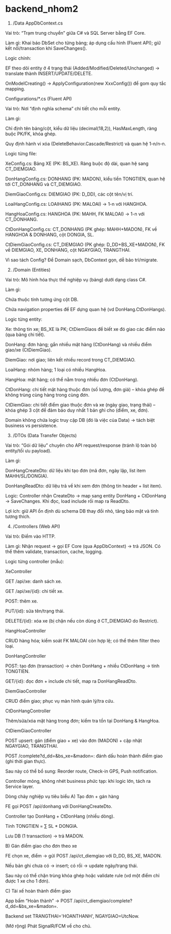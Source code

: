 # backend_nhom2

1) /Data
AppDbContext.cs

Vai trò: “Trạm trung chuyển” giữa C# và SQL Server bằng EF Core.

Làm gì: Khai báo DbSet<T> cho từng bảng; áp dụng cấu hình (Fluent API); giữ kết nối/transaction khi SaveChanges().

Logic chính:

EF theo dõi entity ở 4 trạng thái (Added/Modified/Deleted/Unchanged) → translate thành INSERT/UPDATE/DELETE.

OnModelCreating() → ApplyConfiguration(new XxxConfig()) để gom quy tắc mapping.

Configurations/*.cs (Fluent API)

Vai trò: Nơi “định nghĩa schema” chi tiết cho mỗi entity.

Làm gì:

Chỉ định tên bảng/cột, kiểu dữ liệu (decimal(18,2)), HasMaxLength, ràng buộc PK/FK, khóa ghép.

Quy định hành vi xóa (DeleteBehavior.Cascade/Restrict) và quan hệ 1-n/n-n.

Logic từng file:

XeConfig.cs: Bảng XE (PK: BS_XE). Ràng buộc độ dài, quan hệ sang CT_DIEMGIAO.

DonHangConfig.cs: DONHANG (PK: MADON), kiểu tiền TONGTIEN, quan hệ tới CT_DONHANG và CT_DIEMGIAO.

DiemGiaoConfig.cs: DIEMGIAO (PK: D_DD), các cột tên/vị trí.

LoaiHangConfig.cs: LOAIHANG (PK: MALOAI) → 1-n với HANGHOA.

HangHoaConfig.cs: HANGHOA (PK: MAHH, FK MALOAI) → 1-n với CT_DONHANG.

CtDonHangConfig.cs: CT_DONHANG (PK ghép: MAHH+MADON), FK về HANGHOA & DONHANG, cột DONGIA, SL.

CtDiemGiaoConfig.cs: CT_DIEMGIAO (PK ghép: D_DD+BS_XE+MADON), FK về DIEMGIAO, XE, DONHANG, cột NGAYGIAO, TRANGTHAI.

Vì sao tách Config? Để Domain sạch, DbContext gọn, dễ bảo trì/migrate.

2) /Domain (Entities)

Vai trò: Mô hình hóa thực thể nghiệp vụ (bảng) dưới dạng class C#.

Làm gì:

Chứa thuộc tính tương ứng cột DB.

Chứa navigation properties để EF dựng quan hệ (vd DonHang.CtDonHangs).

Logic từng entity:

Xe: thông tin xe; BS_XE là PK; CtDiemGiaos để biết xe đó giao các điểm nào (qua bảng chi tiết).

DonHang: đơn hàng; gắn nhiều mặt hàng (CtDonHang) và nhiều điểm giao/xe (CtDiemGiao).

DiemGiao: nơi giao; liên kết nhiều record trong CT_DIEMGIAO.

LoaiHang: nhóm hàng; 1 loại có nhiều HangHoa.

HangHoa: mặt hàng; có thể nằm trong nhiều đơn (CtDonHang).

CtDonHang: chi tiết mặt hàng thuộc đơn (số lượng, đơn giá) – khóa ghép để không trùng cùng hàng trong cùng đơn.

CtDiemGiao: chi tiết điểm giao thuộc đơn và xe (ngày giao, trạng thái) – khóa ghép 3 cột để đảm bảo duy nhất 1 bản ghi cho (điểm, xe, đơn).

Domain không chứa logic truy cập DB (đó là việc của Data) → tách biệt business vs persistence.

3) /DTOs (Data Transfer Objects)

Vai trò: “Gói dữ liệu” chuyên cho API request/response (tránh lộ toàn bộ entity/tối ưu payload).

Làm gì:

DonHangCreateDto: dữ liệu khi tạo đơn (mã đơn, ngày lập, list item MAHH/SL/DONGIA).

DonHangReadDto: dữ liệu trả về khi xem đơn (thông tin header + list item).

Logic: Controller nhận CreateDto → map sang entity DonHang + CtDonHang → SaveChanges. Khi đọc, load include rồi map ra ReadDto.

Lợi ích: giữ API ổn định dù schema DB thay đổi nhỏ, tăng bảo mật và tính tương thích.

4) /Controllers (Web API)

Vai trò: Điểm vào HTTP.

Làm gì: Nhận request → gọi EF Core (qua AppDbContext) → trả JSON. Có thể thêm validate, transaction, cache, logging.

Logic từng controller (mẫu):

XeController

GET /api/xe: danh sách xe.

GET /api/xe/{id}: chi tiết xe.

POST: thêm xe.

PUT/{id}: sửa tên/trạng thái.

DELETE/{id}: xóa xe (bị chặn nếu còn dùng ở CT_DIEMGIAO do Restrict).

HangHoaController

CRUD hàng hóa; kiểm soát FK MALOAI còn hợp lệ; có thể thêm filter theo loại.

DonHangController

POST: tạo đơn (transaction) → chèn DonHang + nhiều CtDonHang → tính TONGTIEN.

GET/{id}: đọc đơn + include chi tiết, map ra DonHangReadDto.

DiemGiaoController

CRUD điểm giao; phục vụ màn hình quản lý/tra cứu.

CtDonHangController

Thêm/sửa/xóa mặt hàng trong đơn; kiểm tra tồn tại DonHang & HangHoa.

CtDiemGiaoController

POST upsert: gán (điểm giao + xe) vào đơn (MADON) + cập nhật NGAYGIAO, TRANGTHAI.

POST /complete?d_dd=&bs_xe=&madon=: đánh dấu hoàn thành điểm giao (ghi thời gian thực).

Sau này có thể bổ sung: Reorder route, Check-in GPS, Push notification.

Controller mỏng, không nhét business phức tạp: khi logic lớn, tách ra Service layer.

Dòng chảy nghiệp vụ tiêu biểu
A) Tạo đơn + gán hàng

FE gọi POST /api/donhang với DonHangCreateDto.

Controller tạo DonHang + CtDonHang (nhiều dòng).

Tính TONGTIEN = ∑ SL * DONGIA.

Lưu DB (1 transaction) → trả MADON.

B) Gán điểm giao cho đơn theo xe

FE chọn xe, điểm → gửi POST /api/ct_diemgiao với D_DD, BS_XE, MADON.

Nếu bản ghi chưa có → insert; có rồi → update ngày/trạng thái.

Sau này có thể chặn trùng khóa ghép hoặc validate rule (vd một điểm chỉ được 1 xe cho 1 đơn).

C) Tài xế hoàn thành điểm giao

App bấm “Hoàn thành” → POST /api/ct_diemgiao/complete?d_dd=&bs_xe=&madon=.

Backend set TRANGTHAI='HOANTHANH', NGAYGIAO=UtcNow.

(Mở rộng) Phát SignalR/FCM về cho chủ.
